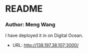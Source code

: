 # README
### Author: Meng Wang
  I have deployed it in on Digital Ocean.
- URL: http://138.197.38.107:3000/
